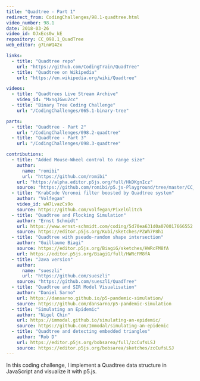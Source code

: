 ```yaml
---
title: "Quadtree - Part 1"
redirect_from: CodingChallenges/98.1-quadtree.html
video_number: 98.1
date: 2018-03-26
video_id: OJxEcs0w_kE
repository: CC_098.1_QuadTree
web_editor: g7LnWQ42x

links:
  - title: "Quadtree repo"
    url: "https://github.com/CodingTrain/QuadTree"
  - title: "Quadtree on Wikipedia"
    url: "https://en.wikipedia.org/wiki/Quadtree"

videos:
  - title: "Quadtrees Live Stream Archive"
    video_id: "MxnqJGwu2cc"
  - title: "Binary Tree Coding Challenge"
    url: "/CodingChallenges/065.1-binary-tree"

parts:
  - title: "Quadtree - Part 2"
    url: "/CodingChallenges/098.2-quadtree"
  - title: "Quadtree - Part 3"
    url: "/CodingChallenges/098.3-quadtree"

contributions:
  - title: "Added Mouse-Wheel control to range size"
    author:
      name: "romibi"
      url: "https://github.com/romibi"
    url: "https://alpha.editor.p5js.org/full/HkDKgnIcz"
    source: "https://github.com/romibi/p5.js-Playground/tree/master/CC_98_QuadTree"
  - title: "KrabCode Voronoi filter boosted by Quadtree system"
    author: "Volfegan"
    video_id: wW7LvazCs9o
    source: https://github.com/volfegan/PixelGlitch
  - title: "Quadtree and Flocking Simulation"
    author: "Ernst Schmidt"
    url: https://www.ernst-schmidt.com/coding/5d70ea631d0a070017666552
    source: https://editor.p5js.org/Kubi/sketches/PZWh7P8h1
  - title: "Quadtree with pseudo-random shape intersection"
    author: "Guillaume Biagi"
    source: https://editor.p5js.org/BiagiG/sketches/HWRcFM8fA
    url: https://editor.p5js.org/BiagiG/full/HWRcFM8fA
  - title: "Java version"
    author:
      name: "sueszli"
      url: "https://github.com/sueszli"
    source: "https://github.com/sueszli/QuadTree"
  - title: "Quadtree and SIR Model Visualisation"
    author: "Daniel Sarno"
    url: https://dansarno.github.io/p5-pandemic-simulation/
    source: https://github.com/dansarno/p5-pandemic-simulation
  - title: "Simulating an Epidemic"
    author: "Nigel Chin"
    url: https://immodal.github.io/simulating-an-epidemic/
    source: https://github.com/Immodal/simulating-an-epidemic
  - title: "Quadtree and detecting embedded triangles"
    author: "Rob D"
    url: https://editor.p5js.org/bobsarea/full/zcCufsLSJ
    source: https://editor.p5js.org/bobsarea/sketches/zcCufsLSJ
---
```

In this coding challenge, I implement a Quadtree data structure in JavaScript and visualize it with p5.js.
